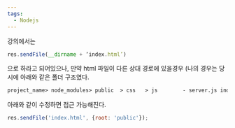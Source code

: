 ```yaml
---
tags:
  - Nodejs
---
```



강의에서는

```js
res.sendFile(__dirname + ‘index.html’)
```

으로 하라고 되어있으나, 만약 html 파일이 다른 상대 경로에 있을경우 (나의 경우는 당시에 아래와 같은 폴더 구조였다.

```txt
project_name> node_modules> public	> css	> js		- server.js	index.html> routes> viewspackage.jsonpackage-lock.json
```

아래와 같이 수정하면 접근 가능해진다.

```js
res.sendFile('index.html', {root: 'public'});
```